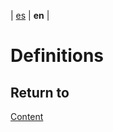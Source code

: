 | [es](../español/definiciones.md) | **en** |
 
# Definitions


## Return to

[Content](./content.md)
